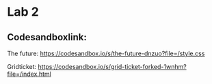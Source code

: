 # Lab 2
## Codesandboxlink:
The future:
https://codesandbox.io/s/the-future-dnzuo?file=/style.css

Gridticket:
https://codesandbox.io/s/grid-ticket-forked-1wnhm?file=/index.html